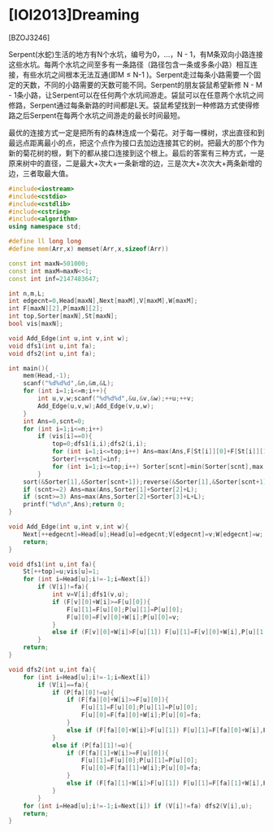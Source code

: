 # [IOI2013]Dreaming
[BZOJ3246]

Serpent(水蛇)生活的地方有N个水坑，编号为0，...，N - 1，有M条双向小路连接这些水坑。每两个水坑之间至多有一条路径（路径包含一条或多条小路）相互连接，有些水坑之间根本无法互通(即M ≤ N-1 )。Serpent走过每条小路需要一个固定的天数，不同的小路需要的天数可能不同。Serpent的朋友袋鼠希望新修 N - M - 1条小路，让Serpent可以在任何两个水坑间游走。袋鼠可以在任意两个水坑之间修路，Serpent通过每条新路的时间都是L天。袋鼠希望找到一种修路方式使得修路之后Serpent在每两个水坑之间游走的最长时间最短。

最优的连接方式一定是把所有的森林连成一个菊花。对于每一棵树，求出直径和到最远点距离最小的点，把这个点作为接口去加边连接其它的树。把最大的那个作为新的菊花树的根，剩下的都从接口连接到这个根上。最后的答案有三种方式，一是原来树中的直径，二是最大+次大+一条新增的边，三是次大+次次大+两条新增的边，三者取最大值。

```cpp
#include<iostream>
#include<cstdio>
#include<cstdlib>
#include<cstring>
#include<algorithm>
using namespace std;

#define ll long long
#define mem(Arr,x) memset(Arr,x,sizeof(Arr))

const int maxN=501000;
const int maxM=maxN<<1;
const int inf=2147483647;

int n,m,L;
int edgecnt=0,Head[maxN],Next[maxM],V[maxM],W[maxM];
int F[maxN][2],P[maxN][2];
int top,Sorter[maxN],St[maxN];
bool vis[maxN];

void Add_Edge(int u,int v,int w);
void dfs1(int u,int fa);
void dfs2(int u,int fa);

int main(){
	mem(Head,-1);
	scanf("%d%d%d",&n,&m,&L);
	for (int i=1;i<=m;i++){
		int u,v,w;scanf("%d%d%d",&u,&v,&w);++u;++v;
		Add_Edge(u,v,w);Add_Edge(v,u,w);
	}
	int Ans=0,scnt=0;
	for (int i=1;i<=n;i++)
		if (vis[i]==0){
			top=0;dfs1(i,i);dfs2(i,i);
			for (int i=1;i<=top;i++) Ans=max(Ans,F[St[i]][0]+F[St[i]][1]);
			Sorter[++scnt]=inf;
			for (int i=1;i<=top;i++) Sorter[scnt]=min(Sorter[scnt],max(F[St[i]][0],F[St[i]][1]));
		}
	sort(&Sorter[1],&Sorter[scnt+1]);reverse(&Sorter[1],&Sorter[scnt+1]);
	if (scnt>=2) Ans=max(Ans,Sorter[1]+Sorter[2]+L);
	if (scnt>=3) Ans=max(Ans,Sorter[2]+Sorter[3]+L+L);
	printf("%d\n",Ans);return 0;
}

void Add_Edge(int u,int v,int w){
	Next[++edgecnt]=Head[u];Head[u]=edgecnt;V[edgecnt]=v;W[edgecnt]=w;
	return;
}

void dfs1(int u,int fa){
	St[++top]=u;vis[u]=1;
	for (int i=Head[u];i!=-1;i=Next[i])
		if (V[i]!=fa){
			int v=V[i];dfs1(v,u);
			if (F[v][0]+W[i]>=F[u][0]){
				F[u][1]=F[u][0];P[u][1]=P[u][0];
				F[u][0]=F[v][0]+W[i];P[u][0]=v;
			}
			else if (F[v][0]+W[i]>F[u][1]) F[u][1]=F[v][0]+W[i],P[u][1]=v;
		}
	return;
}

void dfs2(int u,int fa){
	for (int i=Head[u];i!=-1;i=Next[i])
		if (V[i]==fa){
			if (P[fa][0]!=u){
				if (F[fa][0]+W[i]>=F[u][0]){
					F[u][1]=F[u][0];P[u][1]=P[u][0];
					F[u][0]=F[fa][0]+W[i];P[u][0]=fa;
				}
				else if (F[fa][0]+W[i]>F[u][1]) F[u][1]=F[fa][0]+W[i],P[u][1]=fa;
			}
			else if (P[fa][1]!=u){
				if (F[fa][1]+W[i]>=F[u][0]){
					F[u][1]=F[u][0];P[u][1]=P[u][0];
					F[u][0]=F[fa][1]+W[i];P[u][0]=fa;
				}
				else if (F[fa][1]+W[i]>F[u][1]) F[u][1]=F[fa][1]+W[i],P[u][1]=fa;
			}
		}
	for (int i=Head[u];i!=-1;i=Next[i]) if (V[i]!=fa) dfs2(V[i],u);
	return;
}
```